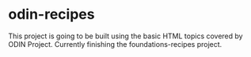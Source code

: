 # odin-recipes

This project is going to be built using the basic HTML topics covered by ODIN Project.
Currently finishing the foundations-recipes project.
